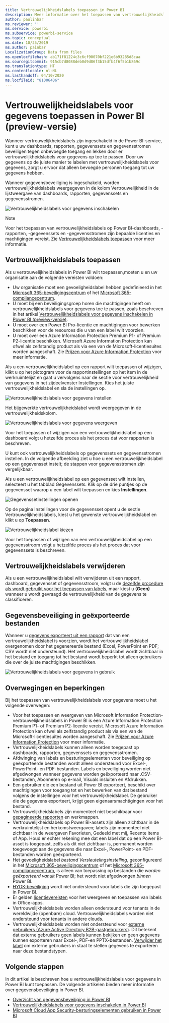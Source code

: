 ```yaml
---
title: Vertrouwelijkheidslabels toepassen in Power BI
description: Meer informatie over het toepassen van vertrouwelijkheidslabels op gegevens in Power BI
author: paulinbar
ms.reviewer: ''
ms.service: powerbi
ms.subservice: powerbi-service
ms.topic: conceptual
ms.date: 10/25/2019
ms.author: painbar
LocalizationGroup: Data from files
ms.openlocfilehash: ab171f81224c3c6cf90070bf221e6b93285d8caa
ms.sourcegitcommit: 915cb7d8088deb0d9d86f3b15dfb4f6f5b1b869c
ms.translationtype: HT
ms.contentlocale: nl-NL
ms.lasthandoff: 04/10/2020
ms.locfileid: "81006406"
---
```

# <a name="apply-data-sensitivity-labels-in-power-bi-preview"></a>Vertrouwelijkheidslabels voor gegevens toepassen in Power BI (preview-versie)

Wanneer vertrouwelijkheidslabels zijn ingeschakeld in de Power BI-service, kunt u uw dashboards, rapporten, gegevenssets en gegevensstromen beveiligen tegen onbevoegde toegang en lekken door er vertrouwelijkheidslabels voor gegevens op toe te passen. Door uw gegevens op de juiste manier te labelen met vertrouwelijkheidslabels voor gegevens, zorgt u ervoor dat alleen bevoegde personen toegang tot uw gegevens hebben.

Wanneer gegevensbeveiliging is ingeschakeld, worden vertrouwelijkheidslabels weergegeven in de kolom Vertrouwelijkheid in de lijstweergave van dashboards, rapporten, gegevenssets en gegevensstromen.

![Vertrouwelijkheidslabels voor gegevens inschakelen](media/service-security-apply-data-sensitivity-labels/apply-data-sensitivity-labels-01.png)

> [!NOTE]
> Voor het toepassen van vertrouwelijkheidslabels op Power BI-dashboards, -rapporten, -gegevenssets en -gegevensstromen zijn bepaalde licenties en machtigingen vereist. Zie [Vertrouwelijkheidslabels toepassen](#applying-sensitivity-labels) voor meer informatie.

## <a name="applying-sensitivity-labels"></a>Vertrouwelijkheidslabels toepassen

Als u vertrouwelijkheidslabels in Power BI wilt toepassen,moeten u en uw organisatie aan de volgende vereisten voldoen:

* Uw organisatie moet een gevoeligheidslabel hebben gedefinieerd in het [Microsoft 365-beveiligingscentrum](https://security.microsoft.com/) of het [Microsoft 365-compliancecentrum](https://compliance.microsoft.com/).
* U moet bij een beveiligingsgroep horen die machtigingen heeft om vertrouwelijkheidslabels voor gegevens toe te passen, zoals beschreven in het artikel [Vertrouwelijkheidslabels voor gegevens inschakelen in Power BI (preview-versie)](../admin/service-security-enable-data-sensitivity-labels.md#enable-data-sensitivity-labels).
* U moet over een Power BI Pro-licentie en machtigingen voor bewerken beschikken voor de resources die u van een label wilt voorzien. 
* U moet over een Azure Information Protection Premium P1- of Premium P2-licentie beschikken. Microsoft Azure Information Protection kan ofwel als zelfstandig product als via een van de Microsoft-licentiesuites worden aangeschaft. Zie [Prijzen voor Azure Information Protection](https://azure.microsoft.com/pricing/details/information-protection/) voor meer informatie.

Als u een vertrouwelijkheidslabel op een rapport wilt toepassen of wijzigen, klikt u op het pictogram voor de rapportinstellingen op het item in de werkruimtelijst en gaat u vervolgens naar de sectie voor vertrouwelijkheid van gegevens in het zijdeelvenster Instellingen. Kies het juiste vertrouwelijkheidslabel en sla de instellingen op.

![Vertrouwelijkheidslabels voor gegevens instellen](media/service-security-apply-data-sensitivity-labels/apply-data-sensitivity-labels-02.png)

Het bijgewerkte vertrouwelijkheidslabel wordt weergegeven in de vertrouwelijkheidskolom. 

![Vertrouwelijkheidslabels voor gegevens weergeven](media/service-security-apply-data-sensitivity-labels/apply-data-sensitivity-labels-03.png)

Voor het toepassen of wijzigen van een vertrouwelijkheidslabel op een dashboard volgt u hetzelfde proces als het proces dat voor rapporten is beschreven. 

U kunt ook vertrouwelijkheidslabels op gegevenssets en gegevensstromen instellen. In de volgende afbeelding ziet u hoe u een vertrouwelijkheidslabel op een gegevensset instelt; de stappen voor gegevensstromen zijn vergelijkbaar.

Als u een vertrouwelijkheidslabel op een gegevensset wilt instellen, selecteert u het tabblad Gegevenssets. Klik op de drie puntjes op de gegevensset waarop u een label wilt toepassen en kies **Instellingen**.

![Gegevenssetinstellingen openen](media/service-security-apply-data-sensitivity-labels/apply-data-sensitivity-labels-05.png)

Op de pagina Instellingen voor de gegevensset opent u de sectie Vertrouwelijkheidslabels, kiest u het gewenste vertrouwelijkheidslabel en klikt u op **Toepassen**.

![Vertrouwelijkheidslabel kiezen](media/service-security-apply-data-sensitivity-labels/apply-data-sensitivity-labels-06.png)

Voor het toepassen of wijzigen van een vertrouwelijkheidslabel op een gegevensstroom volgt u hetzelfde proces als het proces dat voor gegevenssets is beschreven.

## <a name="removing-sensitivity-labels"></a>Vertrouwelijkheidslabels verwijderen
Als u een vertrouwelijkheidslabel wilt verwijderen uit een rapport, dashboard, gegevensset of gegevensstroom, volgt u de [dezelfde procedure als wordt gebruikt voor het toepassen van labels](#applying-sensitivity-labels), maar kiest u **(Geen)** wanneer u wordt gevraagd de vertrouwelijkheid van de gegevens te classificeren. 

## <a name="data-protection-in-exported-files"></a>Gegevensbeveiliging in geëxporteerde bestanden

Wanneer u [gegevens exporteert uit een rapport](https://docs.microsoft.com/power-bi/consumer/end-user-export) dat van een vertrouwelijkheidslabel is voorzien, wordt het vertrouwelijkheidslabel overgenomen door het gegenereerde bestand (Excel, PowerPoint en PDF; CSV wordt niet ondersteund). Het vertrouwelijkheidslabel wordt zichtbaar in het bestand en toegang tot het bestand wordt beperkt tot alleen gebruikers die over de juiste machtigingen beschikken.

![Vertrouwelijkheidslabels voor gegevens in gebruik](media/service-security-apply-data-sensitivity-labels/apply-data-sensitivity-labels-04b.png)

## <a name="considerations-and-limitations"></a>Overwegingen en beperkingen

Bij het toepassen van vertrouwelijkheidslabels voor gegevens moet u het volgende overwegen:

* Voor het toepassen en weergeven van Microsoft Information Protection-vertrouwelijkheidslabels in Power BI is een Azure Information Protection Premium P1- of Premium P2-licentie vereist. Microsoft Azure Information Protection kan ofwel als zelfstandig product als via een van de Microsoft-licentiesuites worden aangeschaft. Zie [Prijzen voor Azure Information Protection](https://azure.microsoft.com/pricing/details/information-protection/) voor meer informatie.
* Vertrouwelijkheidslabels kunnen alleen worden toegepast op dashboards, rapporten, gegevenssets en gegevensstromen.
* Afdwinging van labels en besturingselementen voor beveiliging op geëxporteerde bestanden wordt alleen ondersteund voor Excel-, PowerPoint- en PDF-bestanden. Labels en beveiliging worden niet afgedwongen wanneer gegevens worden geëxporteerd naar .CSV-bestanden, Abonneren op e-mail, Visuals insluiten en Afdrukken.
* Een gebruiker die een bestand uit Power BI exporteert, beschikt over machtigingen voor toegang tot en het bewerken van dat bestand volgens de instellingen voor het vertrouwelijkheidslabel. De gebruiker die de gegevens exporteert, krijgt geen eigenaarsmachtigingen voor het bestand. 
* Vertrouwelijkheidslabels zijn momenteel niet beschikbaar voor [gepagineerde rapporten]( https://docs.microsoft.com/power-bi/paginated-reports-report-builder-power-bi) en werkmappen. 
* Vertrouwelijkheidslabels op Power BI-assets zijn alleen zichtbaar in de werkruimtelijst en herkomstweergaven; labels zijn momenteel niet zichtbaar in de weergaven Favorieten, Gedeeld met mij, Recente items of App. Houd er echter rekening mee dat een label dat op een Power BI-asset is toegepast, zelfs als dit niet zichtbaar is, permanent worden toegevoegd aan de gegevens die naar Excel-, PowerPoint- en PDF-bestanden worden geëxporteerd.
* Het gevoeligheidslabel *bestand Versleutelingsinstelling*, geconfigureerd in het [Microsoft 365-beveiligingscentrum](https://security.microsoft.com/) of het [Microsoft 365-compliancecentrum](https://compliance.microsoft.com/), is alleen van toepassing op bestanden die *worden geëxporteerd vanuit* Power BI; het wordt niet afgedwongen *binnen* Power BI.
* [HYOK-beveiliging](https://docs.microsoft.com/azure/information-protection/configure-adrms-restrictions) wordt niet ondersteund voor labels die zijn toegepast in Power BI.
* Er gelden [licentievereisten](https://docs.microsoft.com/microsoft-365/compliance/get-started-with-sensitivity-labels#subscription-and-licensing-requirements-for-sensitivity-labels) voor het weergeven en toepassen van labels in Office-apps.
* Vertrouwelijkheidslabels worden alleen ondersteund voor tenants in de wereldwijde (openbare) cloud. Vertrouwelijkheidslabels worden niet ondersteund voor tenants in andere clouds.
* Vertrouwelijkheidslabels worden niet ondersteund voor [externe gebruikers (Azure Active Directory B2B-gastgebruikers)](../service-admin-azure-ad-b2b.md). Dit betekent dat externe gebruikers geen labels kunnen bekijken en geen gegevens kunnen exporteren naar Excel-, PDF-en PPTX-bestanden. [Verwijder het label](#removing-sensitivity-labels) om externe gebruikers in staat te stellen gegevens te exporteren naar deze bestandstypen.

## <a name="next-steps"></a>Volgende stappen

In dit artikel is beschreven hoe u vertrouwelijkheidslabels voor gegevens in Power BI kunt toepassen. De volgende artikelen bieden meer informatie over gegevensbeveiliging in Power BI. 

* [Overzicht van gegevensbeveiliging in Power BI](../admin/service-security-data-protection-overview.md)
* [Vertrouwelijkheidslabels voor gegevens inschakelen in Power BI](../admin/service-security-enable-data-sensitivity-labels.md)
* [Microsoft Cloud App Security-besturingselementen gebruiken in Power BI](../admin/service-security-using-microsoft-cloud-app-security-controls.md)